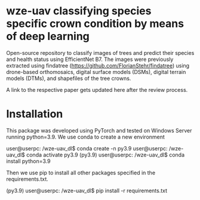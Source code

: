 # wze-uav classifying species specific crown condition by means of deep learning
Open-source repository to classify images of trees and predict their species and health status using EfficientNet B7. 
The images were previously extracted using findatree (https://github.com/FlorianStehr/findatree) using drone-based orthomosaics, digital surface models (DSMs), digital terrain models (DTMs), and shapefiles of the tree crowns.

A link to the respective paper gets updated here after the review process. 

# Installation 
This package was developed using PyTorch and tested on Windows Server running python=3.9.
We use conda to create a new environment

user@userpc: /wze-uav_dl$ conda create -n py3.9
user@userpc: /wze-uav_dl$ conda activate py3.9
(py3.9) user@userpc: /wze-uav_dl$ conda install python=3.9 

Then we use pip to install all other packages specified in the requirements.txt.

(py3.9) user@userpc: /wze-uav_dl$ pip install -r requirements.txt
